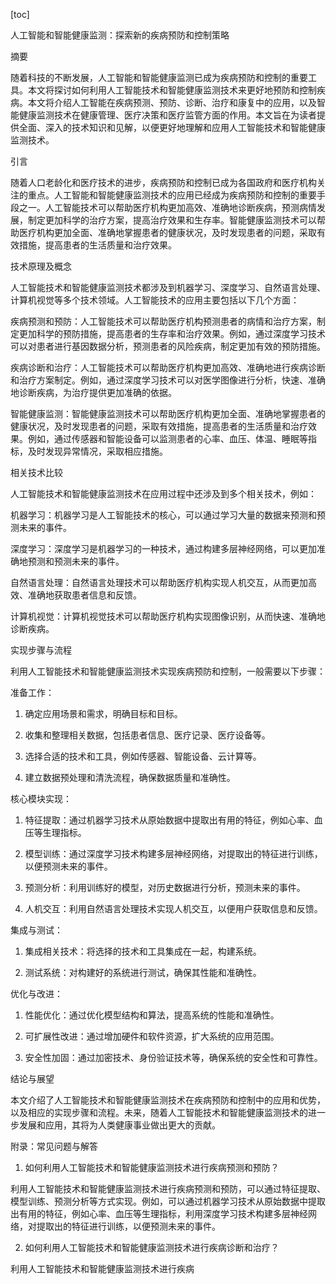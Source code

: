 
[toc]                    
                
                
人工智能和智能健康监测：探索新的疾病预防和控制策略

摘要

随着科技的不断发展，人工智能和智能健康监测已成为疾病预防和控制的重要工具。本文将探讨如何利用人工智能技术和智能健康监测技术来更好地预防和控制疾病。本文将介绍人工智能在疾病预测、预防、诊断、治疗和康复中的应用，以及智能健康监测技术在健康管理、医疗决策和医疗监管方面的作用。本文旨在为读者提供全面、深入的技术知识和见解，以便更好地理解和应用人工智能技术和智能健康监测技术。

引言

随着人口老龄化和医疗技术的进步，疾病预防和控制已成为各国政府和医疗机构关注的重点。人工智能和智能健康监测技术的应用已经成为疾病预防和控制的重要手段之一。人工智能技术可以帮助医疗机构更加高效、准确地诊断疾病，预测病情发展，制定更加科学的治疗方案，提高治疗效果和生存率。智能健康监测技术可以帮助医疗机构更加全面、准确地掌握患者的健康状况，及时发现患者的问题，采取有效措施，提高患者的生活质量和治疗效果。

技术原理及概念

人工智能技术和智能健康监测技术都涉及到机器学习、深度学习、自然语言处理、计算机视觉等多个技术领域。人工智能技术的应用主要包括以下几个方面：

疾病预测和预防：人工智能技术可以帮助医疗机构预测患者的病情和治疗方案，制定更加科学的预防措施，提高患者的生存率和治疗效果。例如，通过深度学习技术可以对患者进行基因数据分析，预测患者的风险疾病，制定更加有效的预防措施。

疾病诊断和治疗：人工智能技术可以帮助医疗机构更加高效、准确地进行疾病诊断和治疗方案制定。例如，通过深度学习技术可以对医学图像进行分析，快速、准确地诊断疾病，为治疗提供更加准确的依据。

智能健康监测：智能健康监测技术可以帮助医疗机构更加全面、准确地掌握患者的健康状况，及时发现患者的问题，采取有效措施，提高患者的生活质量和治疗效果。例如，通过传感器和智能设备可以监测患者的心率、血压、体温、睡眠等指标，及时发现异常情况，采取相应措施。

相关技术比较

人工智能技术和智能健康监测技术在应用过程中还涉及到多个相关技术，例如：

机器学习：机器学习是人工智能技术的核心，可以通过学习大量的数据来预测和预测未来的事件。

深度学习：深度学习是机器学习的一种技术，通过构建多层神经网络，可以更加准确地预测和预测未来的事件。

自然语言处理：自然语言处理技术可以帮助医疗机构实现人机交互，从而更加高效、准确地获取患者信息和反馈。

计算机视觉：计算机视觉技术可以帮助医疗机构实现图像识别，从而快速、准确地诊断疾病。

实现步骤与流程

利用人工智能技术和智能健康监测技术实现疾病预防和控制，一般需要以下步骤：

准备工作：

1. 确定应用场景和需求，明确目标和目标。

2. 收集和整理相关数据，包括患者信息、医疗记录、医疗设备等。

3. 选择合适的技术和工具，例如传感器、智能设备、云计算等。

4. 建立数据预处理和清洗流程，确保数据质量和准确性。

核心模块实现：

1. 特征提取：通过机器学习技术从原始数据中提取出有用的特征，例如心率、血压等生理指标。

2. 模型训练：通过深度学习技术构建多层神经网络，对提取出的特征进行训练，以便预测未来的事件。

3. 预测分析：利用训练好的模型，对历史数据进行分析，预测未来的事件。

4. 人机交互：利用自然语言处理技术实现人机交互，以便用户获取信息和反馈。

集成与测试：

1. 集成相关技术：将选择的技术和工具集成在一起，构建系统。

2. 测试系统：对构建好的系统进行测试，确保其性能和准确性。

优化与改进：

1. 性能优化：通过优化模型结构和算法，提高系统的性能和准确性。

2. 可扩展性改进：通过增加硬件和软件资源，扩大系统的应用范围。

3. 安全性加固：通过加密技术、身份验证技术等，确保系统的安全性和可靠性。

结论与展望

本文介绍了人工智能技术和智能健康监测技术在疾病预防和控制中的应用和优势，以及相应的实现步骤和流程。未来，随着人工智能技术和智能健康监测技术的进一步发展和应用，其将为人类健康事业做出更大的贡献。

附录：常见问题与解答

1. 如何利用人工智能技术和智能健康监测技术进行疾病预测和预防？

利用人工智能技术和智能健康监测技术进行疾病预测和预防，可以通过特征提取、模型训练、预测分析等方式实现。例如，可以通过机器学习技术从原始数据中提取出有用的特征，例如心率、血压等生理指标，利用深度学习技术构建多层神经网络，对提取出的特征进行训练，以便预测未来的事件。

2. 如何利用人工智能技术和智能健康监测技术进行疾病诊断和治疗？

利用人工智能技术和智能健康监测技术进行疾病

